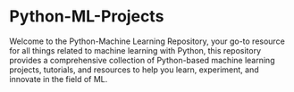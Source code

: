 # Python-ML-Projects
Welcome to the Python-Machine Learning Repository, your go-to resource for all things related to machine learning with Python, this repository provides a comprehensive collection of Python-based machine learning projects, tutorials, and resources to help you learn, experiment, and innovate in the field of ML.
